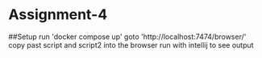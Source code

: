 # Assignment-4

##Setup
run 'docker compose up'
goto 'http://localhost:7474/browser/'
copy past script and script2 into the browser
run with intellij to see output
